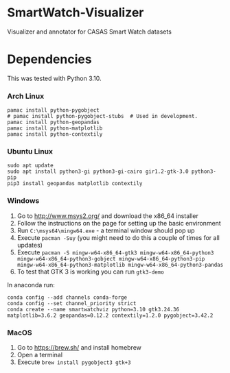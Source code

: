 # SmartWatch-Visualizer
Visualizer and annotator for CASAS Smart Watch datasets


# Dependencies
This was tested with Python 3.10.

### Arch Linux
```commandline
pamac install python-pygobject
# pamac install python-pygobject-stubs  # Used in development.
pamac install python-geopandas
pamac install python-matplotlib
pamac install python-contextily
```

### Ubuntu Linux
```commandline
sudo apt update
sudo apt install python3-gi python3-gi-cairo gir1.2-gtk-3.0 python3-pip
pip3 install geopandas matplotlib contextily
```

### Windows
1. Go to http://www.msys2.org/ and download the x86_64 installer
2. Follow the instructions on the page for setting up the basic environment
3. Run `C:\msys64\mingw64.exe` - a terminal window should pop up
4. Execute `pacman -Suy` (you might need to do this a couple of times for all updates)
5. Execute `pacman -S mingw-w64-x86_64-gtk3 mingw-w64-x86_64-python3 mingw-w64-x86_64-python3-gobject mingw-w64-x86_64-python3-pip mingw-w64-x86_64-python3-matplotlib mingw-w64-x86_64-python3-pandas`
6. To test that GTK 3 is working you can run `gtk3-demo`

In anaconda run:
```
conda config --add channels conda-forge
conda config --set channel_priority strict
conda create --name smartwatchviz python=3.10 gtk3.24.36 matplotlib=3.6.2 geopandas=0.12.2 contextily=1.2.0 pygobject=3.42.2
```

### MacOS
1. Go to https://brew.sh/ and install homebrew
2. Open a terminal
3. Execute `brew install pygobject3 gtk+3`
